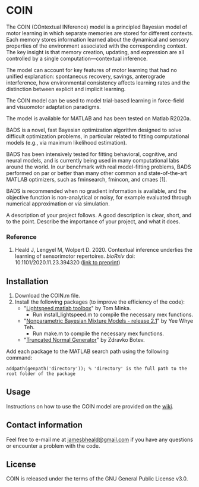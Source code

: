 # COIN

The COIN (COntextual INference) model is a principled Bayesian model of motor learning in which separate memories are stored for different contexts. Each memory stores information learned about the dynamical and sensory properties of the environment associated with the corresponding context. The key insight is that memory creation, updating, and expression are all controlled by a single computation&mdash;contextual inference.

The model can account for key features of motor learning that had no unified explanation: spontaneous recovery, savings, anterograde interference, how environmental consistency affects learning rates and the distinction between explicit and implicit learning.

The COIN model can be used to model trial-based learning in force-field and visuomotor adaptation paradigms. 

The model is available for MATLAB and has been tested on Matlab R2020a.



BADS is a novel, fast Bayesian optimization algorithm designed to solve difficult optimization problems, in particular related to fitting computational models (e.g., via maximum likelihood estimation).

BADS has been intensively tested for fitting behavioral, cognitive, and neural models, and is currently being used in many computational labs around the world. In our benchmark with real model-fitting problems, BADS performed on par or better than many other common and state-of-the-art MATLAB optimizers, such as fminsearch, fmincon, and cmaes [1].

BADS is recommended when no gradient information is available, and the objective function is non-analytical or noisy, for example evaluated through numerical approximation or via simulation.



A description of your project follows. A good description is clear, short, and to the point. Describe the importance of your project, and what it does.


### Reference

1. Heald J, Lengyel M, Wolpert D. 2020. Contextual inference underlies the learning of sensorimotor repertoires. *bioRxiv* doi: 10.1101/2020.11.23.394320 ([link to preprint](https://www.biorxiv.org/content/10.1101/2020.11.23.394320v1))

## Installation

1. Download the COIN.m file.
2. Install the following packages (to improve the efficiency of the code):
   - "[Lightspeed matlab toolbox](https://github.com/tminka/lightspeed)" by Tom Minka. 
     - Run install_lightspeed.m to compile the necessary mex functions. 
   - "[Nonparametric Bayesian Mixture Models - release 2.1](http://www.stats.ox.ac.uk/~teh/software.html)" by Yee Whye Teh.
     - Run make.m to compile the necessary mex functions. 
   - "[Truncated Normal Generator](https://web.maths.unsw.edu.au/~zdravkobotev/)" by Zdravko Botev.

Add each package to the MATLAB search path using the following command: 
```
addpath(genpath('directory')); % 'directory' is the full path to the root folder of the package
```

## Usage

Instructions on how to use the COIN model are provided on the [wiki](https://github.com/jamesheald/COIN/wiki).

## Contact information

Feel free to e-mail me at [jamesbheald@gmail.com](mailto:jamesbheald@gmail.com) if you have any questions or encounter a problem with the code.

## License

COIN is released under the terms of the GNU General Public License v3.0.
